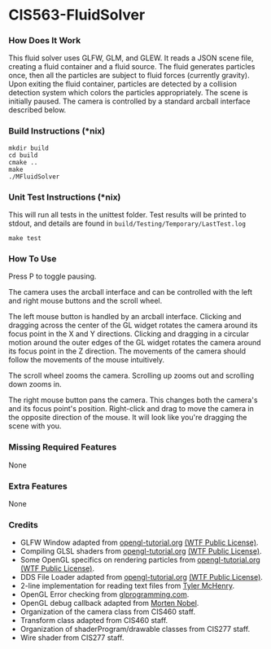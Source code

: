 # CIS563-FluidSolver #
### How Does It Work ###
This fluid solver uses GLFW, GLM, and GLEW. It reads a JSON scene file,
creating a fluid container and a fluid source. The fluid generates particles
once, then all the particles are subject to fluid forces (currently gravity).
Upon exiting the fluid container, particles are detected by a collision
detection system which colors the particles appropriately. The scene is
initially paused. The camera is controlled by a standard arcball interface
described below.

### Build Instructions (*nix) ###

    mkdir build
    cd build
    cmake ..
    make
    ./MFluidSolver

### Unit Test Instructions (*nix) ###
This will run all tests in the unittest folder. Test results will be printed
to stdout, and details are found in `build/Testing/Temporary/LastTest.log`

    make test

### How To Use ###
Press P to toggle pausing.

The camera uses the arcball interface and can be controlled with the left and
right mouse buttons and the scroll wheel.

The left mouse button is handled by an arcball interface. Clicking and dragging
across the center of the GL widget rotates the camera around its focus point in
the X and Y directions. Clicking and dragging in a circular motion around the
outer edges of the GL widget rotates the camera around its focus point in the Z
direction. The movements of the camera should follow the movements of the mouse
intuitively.

The scroll wheel zooms the camera. Scrolling up zooms out and scrolling down
zooms in.

The right mouse button pans the camera. This changes both the camera's and its
focus point's position. Right-click and drag to move the camera in the opposite
direction of the mouse. It will look like you're dragging the scene with you.

### Missing Required Features ###
None

### Extra Features ###
None

### Credits ###
- GLFW Window adapted from [opengl-tutorial.org](http://www.opengl-tutorial.org/beginners-tutorials/tutorial-1-opening-a-window/) [(WTF Public License)](http://www.wtfpl.net/).
- Compiling GLSL shaders from [opengl-tutorial.org](http://www.opengl-tutorial.org/beginners-tutorials/tutorial-2-the-first-triangle/) [(WTF Public License)](http://www.wtfpl.net/).
- Some OpenGL specifics on rendering particles from [opengl-tutorial.org](http://www.opengl-tutorial.org/intermediate-tutorials/billboards-particles/particles-instancing/) [(WTF Public License)](http://www.wtfpl.net/).
- DDS File Loader adapted from [opengl-tutorial.org](http://www.opengl-tutorial.org/beginners-tutorials/tutorial-5-a-textured-cube/) [(WTF Public License)](http://www.wtfpl.net/).
- 2-line implementation for reading text files from [Tyler McHenry](http://stackoverflow.com/questions/2602013/read-whole-ascii-file-into-c-stdstring).
- OpenGL Error checking from [glprogramming.com](http://www.glprogramming.com/red/chapter14.html).
- OpenGL debug callback adapted from [Morten Nobel](https://blog.nobel-joergensen.com/2013/02/17/debugging-opengl-part-2-using-gldebugmessagecallback/).
- Organization of the camera class from CIS460 staff.
- Transform class adapted from CIS460 staff.
- Organization of shaderProgram/drawable classes from CIS277 staff.
- Wire shader from CIS277 staff.